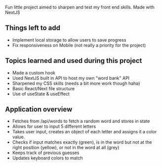 Fun little project aimed to sharpen and test my front end skills. Made with NextJS

## Things left to add

- Implement local storage to allow users to save progress
- Fix responsiveness on Mobile (not really a priority for the project)

## Topics learned and used during this project

- Made a custom hook
- Used NextJS built in API to host my own "word bank" API
- Sharpened my CSS skills (needs a bit more work though haha)
- Basic React/Next file structure
- Use of useState & useEffect

## Application overview

- Fetches from /api/words to fetch a random word and stores in state
- Allows for user to input 5 different letters
- Takes user input, creates an object of each letter and assigns it a color value.
- Checks if input matches exactly (green), is in the word but not at the right position (yellow), or not in the word at all (grey)
- Keeps track of previous guesses
- Updates keyboard colors to match
